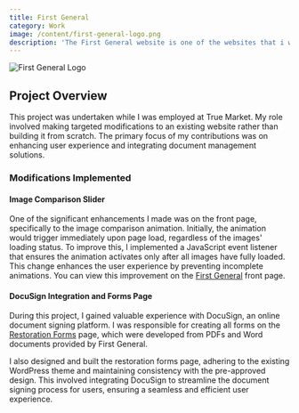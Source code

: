 ```yaml
---
title: First General
category: Work
image: /content/first-general-logo.png
description: 'The First General website is one of the websites that i worked on while working at True Market'
---
```


![First General Logo](/content/first-general-logo.png)

## Project Overview

This project was undertaken while I was employed at True Market. My role involved making targeted modifications to an existing website rather than building it from scratch. The primary focus of my contributions was on enhancing user experience and integrating document management solutions.

### Modifications Implemented

#### Image Comparison Slider

One of the significant enhancements I made was on the front page, specifically to the image comparison animation. Initially, the animation would trigger immediately upon page load, regardless of the images' loading status. To improve this, I implemented a JavaScript event listener that ensures the animation activates only after all images have fully loaded. This change enhances the user experience by preventing incomplete animations. You can view this improvement on the [First General](https://firstgeneral.net) front page.

#### DocuSign Integration and Forms Page

During this project, I gained valuable experience with DocuSign, an online document signing platform. I was responsible for creating all forms on the [Restoration Forms](https://firstgeneral.net/forms/) page, which were developed from PDFs and Word documents provided by First General.

I also designed and built the restoration forms page, adhering to the existing WordPress theme and maintaining consistency with the pre-approved design. This involved integrating DocuSign to streamline the document signing process for users, ensuring a seamless and efficient user experience.
